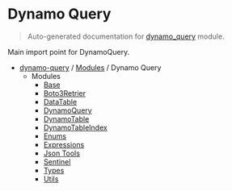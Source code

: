 # Dynamo Query

> Auto-generated documentation for [dynamo_query](https://github.com/altitudenetworks/dynamoquery/blob/master/dynamo_query/__init__.py) module.

Main import point for DynamoQuery.

- [dynamo-query](../README.md#dynamo-query) / [Modules](../MODULES.md#dynamo-query-modules) / Dynamo Query
    - Modules
        - [Base](base.md#base)
        - [Boto3Retrier](boto3_retrier.md#boto3retrier)
        - [DataTable](data_table.md#datatable)
        - [DynamoQuery](dynamo_query.md#dynamoquery)
        - [DynamoTable](dynamo_table.md#dynamotable)
        - [DynamoTableIndex](dynamo_table_index.md#dynamotableindex)
        - [Enums](enums.md#enums)
        - [Expressions](expressions.md#expressions)
        - [Json Tools](json_tools.md#json-tools)
        - [Sentinel](sentinel.md#sentinel)
        - [Types](types.md#types)
        - [Utils](utils.md#utils)
